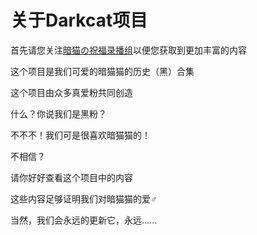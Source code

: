 <h1>关于Darkcat项目</h1>

首先请您关注[暗猫の祝福录播组][1]以便您获取到更加丰富的内容


这个项目是我们可爱的暗猫猫的历史（黑）合集

这个项目由众多真爱粉共同创造

什么？你说我们是黑粉？

不不不！我们可是很喜欢暗猫猫的！

不相信？

请你好好查看这个项目中的内容

这些内容足够证明我们对暗猫猫的爱♂

当然，我们会永远的更新它，永远......

  [1]: https://space.bilibili.com/386150147
